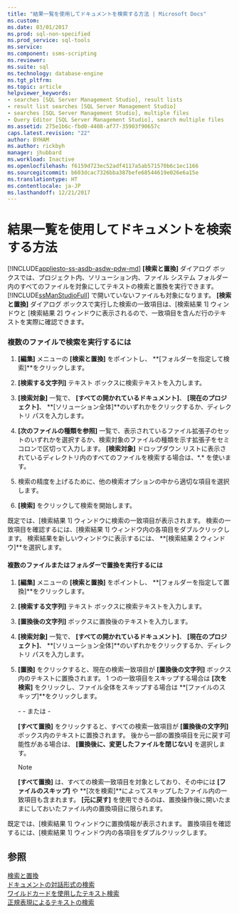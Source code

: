 ```yaml
---
title: "結果一覧を使用してドキュメントを検索する方法 | Microsoft Docs"
ms.custom: 
ms.date: 03/01/2017
ms.prod: sql-non-specified
ms.prod_service: sql-tools
ms.service: 
ms.component: ssms-scripting
ms.reviewer: 
ms.suite: sql
ms.technology: database-engine
ms.tgt_pltfrm: 
ms.topic: article
helpviewer_keywords:
- searches [SQL Server Management Studio], result lists
- result list searches [SQL Server Management Studio]
- searches [SQL Server Management Studio], multiple files
- Query Editor [SQL Server Management Studio], search multiple files
ms.assetid: 275e1b6c-fbd0-4408-af77-35903f90657c
caps.latest.revision: "22"
author: BYHAM
ms.author: rickbyh
manager: jhubbard
ms.workload: Inactive
ms.openlocfilehash: f6159d723ec52adf4117a5ab571570b6c1ec1166
ms.sourcegitcommit: b603dcac7326bba387befe68544619e026e6a15e
ms.translationtype: HT
ms.contentlocale: ja-JP
ms.lasthandoff: 12/21/2017
---
```

# <a name="search-documents-using-results-lists"></a>結果一覧を使用してドキュメントを検索する方法
[!INCLUDE[appliesto-ss-asdb-asdw-pdw-md](../../includes/appliesto-ss-asdb-asdw-pdw-md.md)] **[検索と置換]** ダイアログ ボックスでは、プロジェクト内、ソリューション内、ファイル システム フォルダー内のすべてのファイルを対象にしてテキストの検索と置換を実行できます。[!INCLUDE[ssManStudioFull](../../includes/ssmanstudiofull-md.md)] で開いていないファイルも対象になります。 **[検索と置換]** ダイアログ ボックスで実行した検索の一致項目は、[検索結果 1] ウィンドウと [検索結果 2] ウィンドウに表示されるので、一致項目を含んだ行のテキストを実際に確認できます。  
  
### <a name="to-search-in-multiple-files"></a>複数のファイルで検索を実行するには  
  
1.  **[編集]** メニューの **[検索と置換]** をポイントし、 **[フォルダーを指定して検索]**をクリックします。  
  
2.  **[検索する文字列]** テキスト ボックスに検索テキストを入力します。  
  
3.  **[検索対象]** 一覧で、 **[すべての開かれているドキュメント]**、 **[現在のプロジェクト]**、 **[ソリューション全体]**のいずれかをクリックするか、ディレクトリ パスを入力します。  
  
4.  **[次のファイルの種類を参照]** 一覧で、表示されているファイル拡張子のセットのいずれかを選択するか、検索対象のファイルの種類を示す拡張子をセミコロンで区切って入力します。 **[検索対象]** ドロップダウン リストに表示されているディレクトリ内のすべてのファイルを検索する場合は、\*.\* を使います。  
  
5.  検索の精度を上げるために、他の検索オプションの中から適切な項目を選択します。  
  
6.  **[検索]** をクリックして検索を開始します。  
  
 既定では、[検索結果 1] ウィンドウに検索の一致項目が表示されます。 検索の一致項目を確認するには、[検索結果 1] ウィンドウ内の各項目をダブルクリックします。 検索結果を新しいウィンドウに表示するには、 **[検索結果 2 ウィンドウ]**を選択します。  
  
#### <a name="to-replace-across-multiple-files-or-folders"></a>複数のファイルまたはフォルダーで置換を実行するには  
  
1.  **[編集]** メニューの **[検索と置換]** をポイントし、 **[フォルダーを指定して置換]**をクリックします。  
  
2.  **[検索する文字列]** テキスト ボックスに検索テキストを入力します。  
  
3.  **[置換後の文字列]** ボックスに置換後のテキストを入力します。  
  
4.  **[検索対象]** 一覧で、 **[すべての開かれているドキュメント]**、 **[現在のプロジェクト]**、 **[ソリューション全体]**のいずれかをクリックするか、ディレクトリ パスを入力します。  
  
5.  **[置換]** をクリックすると、現在の検索一致項目が **[置換後の文字列]** ボックス内のテキストに置換されます。 1 つの一致項目をスキップする場合は **[次を検索]** をクリックし、ファイル全体をスキップする場合は **[ファイルのスキップ]**をクリックします。  
  
     \- - または -  
  
     **[すべて置換]** をクリックすると、すべての検索一致項目が **[置換後の文字列]** ボックス内のテキストに置換されます。 後から一部の置換項目を元に戻す可能性がある場合は、 **[置換後に、変更したファイルを閉じない]** を選択します。  
  
    > [!NOTE]  
    >  **[すべて置換]** は、すべての検索一致項目を対象としており、その中には **[ファイルのスキップ]** や **[次を検索]**によってスキップしたファイル内の一致項目も含まれます。 **[元に戻す]** を使用できるのは、置換操作後に開いたままにしておいたファイル内の置換項目に限られます。  
  
 既定では、[検索結果 1] ウィンドウに置換情報が表示されます。 置換項目を確認するには、[検索結果 1] ウィンドウ内の各項目をダブルクリックします。  
  
## <a name="see-also"></a>参照  
 [検索と置換](../../relational-databases/scripting/search-and-replace.md)   
 [ドキュメントの対話形式の検索](../../relational-databases/scripting/search-documents-interactively.md)   
 [ワイルドカードを使用したテキスト検索](../../relational-databases/scripting/search-text-with-wildcards.md)   
 [正規表現によるテキストの検索](../../relational-databases/scripting/search-text-with-regular-expressions.md)  
  
  
